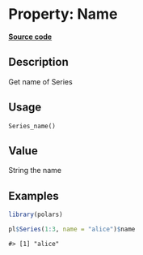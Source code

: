 

# Property: Name

[**Source code**](https://github.com/pola-rs/r-polars/tree/main/R/series__series.R#L495)

## Description

Get name of Series

## Usage

<pre><code class='language-R'>Series_name()
</code></pre>

## Value

String the name

## Examples

``` r
library(polars)

pl$Series(1:3, name = "alice")$name
```

    #> [1] "alice"
